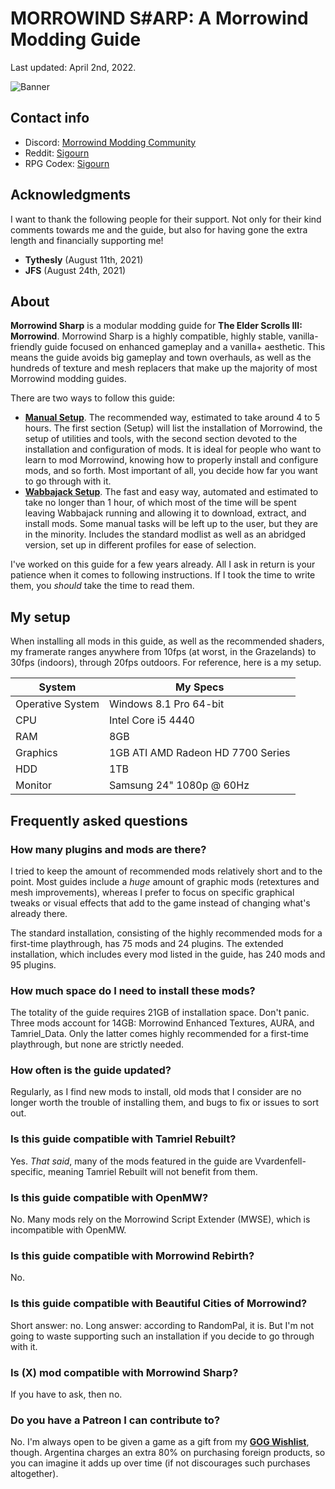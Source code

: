 # MORROWIND S#ARP: A Morrowind Modding Guide

Last updated: April 2nd, 2022.

![Banner](https://raw.githubusercontent.com/Sigourn/morrowind-sharp/master/MW%20Banner%20GIT.jpg)

## Contact info

- Discord: [Morrowind Modding Community](https://discord.me/mwmods)
- Reddit: [Sigourn](https://www.reddit.com/user/Sigourn)
- RPG Codex: [Sigourn](https://rpgcodex.net/forums/index.php?members/sigourn.21476/)

## Acknowledgments

I want to thank the following people for their support. Not only for their kind comments towards me and the guide, but also for having gone the extra length and financially supporting me!

- **Tythesly** (August 11th, 2021)
- **JFS** (August 24th, 2021)

## About

**Morrowind Sharp** is a modular modding guide for **The Elder Scrolls III: Morrowind**. Morrowind Sharp is a highly compatible, highly stable, vanilla-friendly guide focused on enhanced gameplay and a vanilla+ aesthetic. This means the guide avoids big gameplay and town overhauls, as well as the hundreds of texture and mesh replacers that make up the majority of most Morrowind modding guides.

There are two ways to follow this guide:

- [**Manual Setup**](https://github.com/Sigourn/morrowind-sharp/blob/master/setup.md). The recommended way, estimated to take around 4 to 5 hours. The first section (Setup) will list the installation of Morrowind, the setup of utilities and tools, with the second section devoted to the installation and configuration of mods. It is ideal for people who want to learn to mod Morrowind, knowing how to properly install and configure mods, and so forth. Most important of all, you decide how far you want to go through with it.
- [**Wabbajack Setup**](https://github.com/Sigourn/morrowind-sharp/blob/master/wjsetup.md). The fast and easy way, automated and estimated to take no longer than 1 hour, of which most of the time will be spent leaving Wabbajack running and allowing it to download, extract, and install mods. Some manual tasks will be left up to the user, but they are in the minority. Includes the standard modlist as well as an abridged version, set up in different profiles for ease of selection.

I've worked on this guide for a few years already. All I ask in return is your patience when it comes to following instructions. If I took the time to write them, you *should* take the time to read them.

## My setup

When installing all mods in this guide, as well as the recommended shaders, my framerate ranges anywhere from 10fps (at worst, in the Grazelands) to 30fps (indoors), through 20fps outdoors. For reference, here is a my setup.

System | My Specs
------------ | -------------
Operative System | Windows 8.1 Pro 64-bit
CPU | Intel Core i5 4440
RAM | 8GB
Graphics | 1GB ATI AMD Radeon HD 7700 Series
HDD | 1TB
Monitor | Samsung 24" 1080p @ 60Hz

## Frequently asked questions

### How many plugins and mods are there?

I tried to keep the amount of recommended mods relatively short and to the point. Most guides include a *huge* amount of graphic mods (retextures and mesh improvements), whereas I prefer to focus on specific graphical tweaks or visual effects that add to the game instead of changing what's already there.

The standard installation, consisting of the highly recommended mods for a first-time playthrough, has 75 mods and 24 plugins. The extended installation, which includes every mod listed in the guide, has 240 mods and 95 plugins.

### How much space do I need to install these mods?

The totality of the guide requires 21GB of installation space.
Don't panic. Three mods account for 14GB: Morrowind Enhanced Textures, AURA, and Tamriel_Data. Only the latter comes highly recommended for a first-time playthrough, but none are strictly needed.

### How often is the guide updated?

Regularly, as I find new mods to install, old mods that I consider are no longer worth the trouble of installing them, and bugs to fix or issues to sort out.

### Is this guide compatible with Tamriel Rebuilt?

Yes. *That said*, many of the mods featured in the guide are Vvardenfell-specific, meaning Tamriel Rebuilt will not benefit from them.

### Is this guide compatible with OpenMW?

No. Many mods rely on the Morrowind Script Extender (MWSE), which is incompatible with OpenMW.

### Is this guide compatible with Morrowind Rebirth?

No.

### Is this guide compatible with Beautiful Cities of Morrowind?

Short answer: no.
Long answer: according to RandomPal, it is. But I'm not going to waste supporting such an installation if you decide to go through with it.

### Is (X) mod compatible with Morrowind Sharp?

If you have to ask, then no.

### Do you have a Patreon I can contribute to?

No. I'm always open to be given a game as a gift from my [**GOG Wishlist**](https://www.gog.com/u/Lucas9/wishlist), though. Argentina charges an extra 80% on purchasing foreign products, so you can imagine it adds up over time (if not discourages such purchases altogether).
